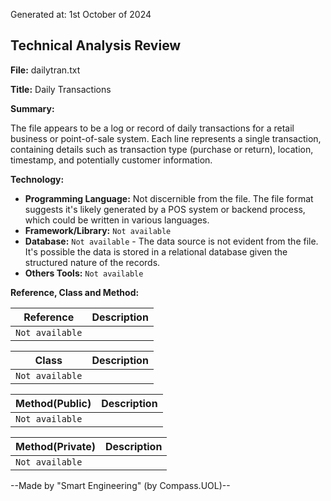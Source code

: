 Generated at: 1st October of 2024

## Technical Analysis Review

**File:**  dailytran.txt

**Title:**  Daily Transactions

**Summary:** 

The file appears to be a log or record of daily transactions for a retail business or point-of-sale system. Each line represents a single transaction, containing details such as transaction type (purchase or return), location, timestamp, and potentially customer information.

**Technology:**

* **Programming Language:**  Not discernible from the file. The file format suggests it's likely generated by a POS system or backend process, which could be written in various languages.
* **Framework/Library:** `Not available`
* **Database:** `Not available` - The data source is not evident from the file. It's possible the data is stored in a relational database given the structured nature of the records.
* **Others Tools:** `Not available`

**Reference, Class and Method:**

| Reference | Description |
|---|---|
|  `Not available` |  |

| Class | Description |
|---|---|
| `Not available` |  |

| Method(Public) | Description |
|---|---|
| `Not available` |  |

| Method(Private) | Description |
|---|---|
| `Not available` |  |

--Made by "Smart Engineering" (by Compass.UOL)--